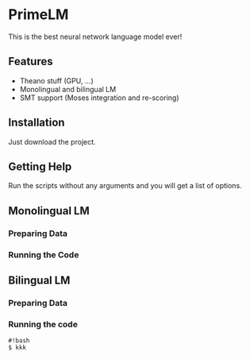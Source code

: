 # PrimeLM #

This is the best neural network language model ever!

## Features ##

* Theano stuff (GPU, ...)
* Monolingual and bilingual LM
* SMT support (Moses integration and re-scoring)

## Installation ##

Just download the project.

## Getting Help ##

Run the scripts without any arguments and you will get a list of options.

## Monolingual LM ##
### Preparing Data ###
### Running the Code ###

## Bilingual LM ##
### Preparing Data ###
### Running the code ###
```
#!bash
$ kkk
```